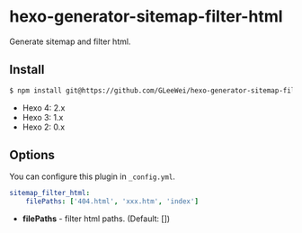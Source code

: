 # hexo-generator-sitemap-filter-html

Generate sitemap and filter html.

## Install

``` bash
$ npm install git@https://github.com/GLeeWei/hexo-generator-sitemap-filter-html --save
```

- Hexo 4: 2.x
- Hexo 3: 1.x
- Hexo 2: 0.x

## Options

You can configure this plugin in `_config.yml`.

``` yaml
sitemap_filter_html:
    filePaths: ['404.html', 'xxx.htm', 'index']
```

- **filePaths** - filter html paths. (Default: [])

